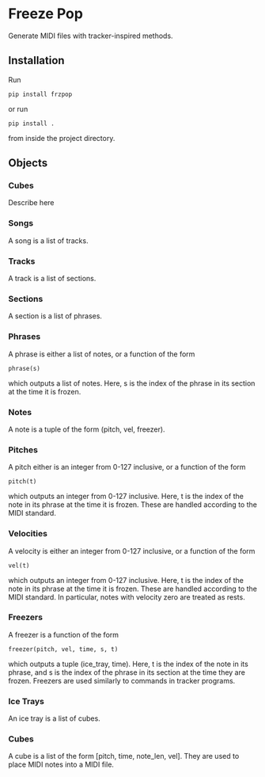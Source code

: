# Freeze Pop
Generate MIDI files with tracker-inspired methods.

## Installation

Run
```
pip install frzpop
```
or run
```
pip install .
```
from inside the project directory.

## Objects

### Cubes
Describe here

### Songs
A song is a list of tracks.

### Tracks
A track is a list of sections.

### Sections
A section is  a list of phrases.

### Phrases
A phrase is either a list of notes, or a function of the form
```
phrase(s)
```
which outputs a list of notes. Here, s is the index of the phrase in its section at the time it is frozen.

### Notes
A note is a tuple of the form (pitch, vel, freezer).

### Pitches

A pitch either is an integer from 0-127 inclusive, or a function of the form
```
pitch(t)
```
which outputs an integer from 0-127 inclusive. Here, t is the index of the note in its phrase at the time it is frozen. These are handled according to the MIDI standard.

### Velocities
A velocity is either an integer from 0-127 inclusive, or a function of the form
```
vel(t)
```
which outputs an integer from 0-127 inclusive. Here, t is the index of the note in its phrase at the time it is frozen. These are handled according to the MIDI standard. In particular, notes with velocity zero are treated as rests.

### Freezers
A freezer is a function of the form
```
freezer(pitch, vel, time, s, t)
```
which outputs a tuple (ice_tray, time). Here, t is the index of the note in its phrase, and s is the index of the phrase in its section at the time they are frozen. Freezers are used similarly to commands in tracker programs.

### Ice Trays
An ice tray is a list of cubes.

### Cubes
A cube is a list of the form [pitch, time, note_len, vel]. They are used to place MIDI notes into a MIDI file.
